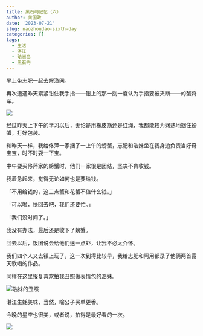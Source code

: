 ```yaml
---
title: 黑石屿记忆（六）
author: 黄国政
date: '2023-07-21'
slug: naozhoudao-sixth-day
categories: []
tags:
  - 生活
  - 湛江
  - 硇洲岛
  - 黑石屿
---
```


<!--more-->

早上带志肥一起去解渔网。

再次遭遇昨天紧紧钳住我手指——钳上的那一刻一度认为手指要被夹断——的蟹将军。

![](https://cdn.jsdelivr.net/gh/residualsun1/blog-static/images/2023/07/07-21-grab-general.jpg)

经过昨天上下午的学习以后，无论是用橡皮筋还是红绳，我都能较为娴熟地捆住螃蟹，打好包装。

和昨天一样，我给佟萍一家捆了一上午的螃蟹，志肥和浩妹坐在我身边负责当好奇宝宝，时不时耍一下宝。

中午要买佟萍家的螃蟹时，他们一家很是团结，坚决不肯收钱。

我着急起来，觉得无论如何也是要给钱。

「不用给钱的，这三点蟹和花蟹不值什么钱。」

「可以啦，快回去吧，我们还要忙。」

「我们没时间了。」

我没有办法，最后还是收下了螃蟹。

回去以后，饭团说会给他们送一点虾，让我不必太介怀。

我们四个人又去镇上玩了，这一次到得比较早，我给志肥和阿用都录了他俩两首露天歌唱的作品。

同样在这里报复喜欢拍我丑照做表情包的浩妹。

![浩妹的丑照](https://cdn.jsdelivr.net/gh/residualsun1/blog-static/images/2023/07/07-21-revenge.jpg)

湛江生蚝美味，当然，喻公子买单更香。

今晚的星空也很美，或者说，拍得是最好看的一次。

![](https://cdn.jsdelivr.net/gh/residualsun1/blog-static/images/2023/07/07-21-star-sky.jpg)